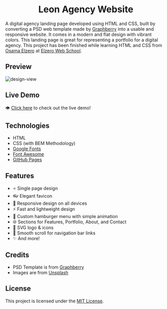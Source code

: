 <h1 align='center'>Leon Agency Website</h1>

A digital agency landing page developed using HTML and CSS, built by converting a PSD web template made by [Graphberry](https://www.graphberry.com/item/leon-psd-agency-template) into a usable and responsive website. It comes in a modern and flat design with vibrant colors. This landing page is great for representing a portfolio for a digital agency. This project has been finished while learning HTML and CSS from [Osama Elzero](https://www.linkedin.com/in/osamaelzero) at [Elzero Web School](https://www.youtube.com/@ElzeroWebSchool).

## Preview
![design-view](./Images/preview.png)

## Live Demo
👁 [Click here](https://mohjarabahh.github.io/leon-website) to check out the live demo!

## Technologies
* HTML
* CSS (with BEM Methodology)
* [Google Fonts](https://fonts.google.com)
* [Font Awesome](https://fontawesome.com)
* [GitHub Pages](https://pages.github.com)

## Features
* ⭐ Single page design
* 👓 Elegant favicon
* 🤖 Responsive design on all devices
* ⚡ Fast and lightweight design
* 🍔 Custom hamburger menu with simple animation
* 🌐 Sections for Features, Portfolio, About, and Contact
* 🎨 SVG logo & icons
* 🌱 Smooth scroll for navigation bar links
* ✨ And more!

## Credits
* PSD Template is from [Graphberry](https://www.graphberry.com)
* Images are from [Unsplash](https://unsplash.com)

## License
This project is licensed under the [MIT License](./LICENSE).
